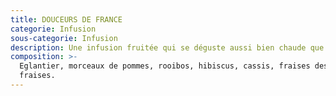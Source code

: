 ```yaml
---
title: DOUCEURS DE FRANCE
categorie: Infusion
sous-categorie: Infusion
description: Une infusion fruitée qui se déguste aussi bien chaude que glacée!
composition: >-
  Eglantier, morceaux de pommes, rooibos, hibiscus, cassis, fraises des bois,
  fraises.
---
```


